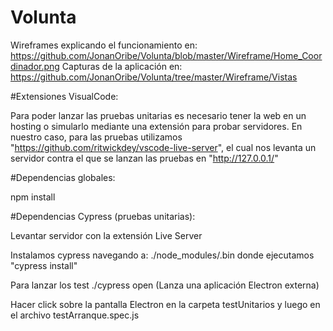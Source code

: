 # Volunta

Wireframes explicando el funcionamiento en: https://github.com/JonanOribe/Volunta/blob/master/Wireframe/Home_Coordinador.png
Capturas de la aplicación en: https://github.com/JonanOribe/Volunta/tree/master/Wireframe/Vistas

#Extensiones VisualCode:

Para poder lanzar las pruebas unitarias es necesario tener la web en un hosting o simularlo mediante una extensión para probar servidores. En nuestro caso, para las pruebas utilizamos "https://github.com/ritwickdey/vscode-live-server", el cual nos levanta un servidor contra el que se lanzan las pruebas en "http://127.0.0.1/" 

#Dependencias globales:

npm install

#Dependencias Cypress (pruebas unitarias):

Levantar servidor con la extensión Live Server

Instalamos cypress navegando a: ./node_modules/.bin donde ejecutamos "cypress install"

Para lanzar los test ./cypress open (Lanza una aplicación Electron externa)

Hacer click sobre la pantalla Electron en la carpeta testUnitarios y luego en el archivo testArranque.spec.js
